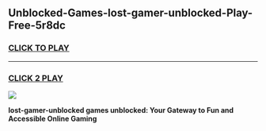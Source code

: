 
## Unblocked-Games-lost-gamer-unblocked-Play-Free-5r8dc
<h3>
<a href="https://premium76.site?title=lost-gamer-unblocked&ref=17A">CLICK TO PLAY</a></h3>
<hr>

<h3>
<a href="https://premium76.site?title=lost-gamer-unblocked&ref=17A">CLICK 2 PLAY</a>
  
</h3>

<a href="https://premium76.site?title=lost-gamer-unblocked&ref=17A"><img src="https://clearcache.store/games.png"></a>


**lost-gamer-unblocked games unblocked: Your Gateway to Fun and Accessible Online Gaming**
